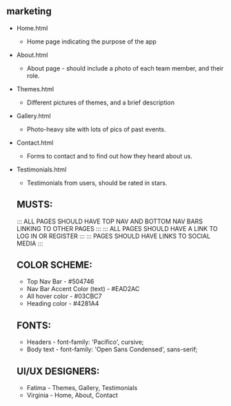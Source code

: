 ## marketing

* Home.html
  - Home page indicating the purpose of the app
* About.html
  - About page - should include a photo of each team member, and their role.
* Themes.html
  - Different pictures of themes, and a brief description
* Gallery.html
  - Photo-heavy site with lots of pics of past events.
* Contact.html
  - Forms to contact and to find out how they heard about us.
* Testimonials.html
  - Testimonials from users, should be rated in stars.
  
  ## MUSTS:
  ::: ALL PAGES SHOULD HAVE TOP NAV AND BOTTOM NAV BARS LINKING TO OTHER PAGES :::
  ::: ALL PAGES SHOULD HAVE A LINK TO LOG IN OR REGISTER :::
  ::: PAGES SHOULD HAVE LINKS TO SOCIAL MEDIA :::
  
  ## COLOR SCHEME:
  * Top Nav Bar - #504746
  * Nav Bar Accent Color (text) - #EAD2AC
  * All hover color - #03CBC7
  * Heading color - #4281A4
  
  ## FONTS:
  * Headers - font-family: 'Pacifico', cursive;
  * Body text - font-family: 'Open Sans Condensed', sans-serif;
  
  ## UI/UX DESIGNERS:
  * Fatima - Themes, Gallery, Testimonials
  * Virginia - Home, About, Contact
